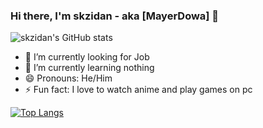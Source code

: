 ### Hi there, I'm skzidan - aka [MayerDowa] 👋 

![skzidan's GitHub stats](https://github-readme-stats.vercel.app/api?username=skzidan&show_icons=true&theme=tokyonight)

- 🔭 I’m currently looking for Job 
- 🌱 I’m currently learning nothing
- 😄 Pronouns: He/Him
- ⚡ Fun fact: I love to watch anime and play games on pc



[![Top Langs](https://github-readme-stats.vercel.app/api/top-langs/?username=skzidan&layout=compact)](https://github.com/skzidan/github-readme-stats)

<!--
**skzidan/skzidan** is a ✨ _special_ ✨ repository because its `README.md` (this file) appears on your GitHub profile.

